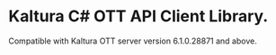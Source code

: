 # Kaltura C# OTT API Client Library.
Compatible with Kaltura OTT server version 6.1.0.28871 and above.
